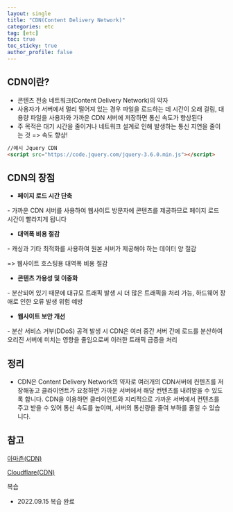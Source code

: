 ```yaml
---
layout: single
title: "CDN(Content Delivery Network)"
categories: etc
tag: [etc]
toc: true
toc_sticky: true
author_profile: false
---
```

## CDN이란?

* 콘텐츠 전송 네트워크(Content Delivery Network)의 약자
* 사용자가 서버에서 멀리 떨어져 있는 경우 파일을 로드하는 데 시간이 오래 걸림, 대용량 파일을 사용자와 가까운 CDN 서버에 저장하면 통신 속도가 향상된다
* 주 목적은 대기 시간을 줄이거나 네트워크 설계로 인해 발생하는 통신 지연을 줄이는 것 => 속도 향상!

```html
//예시 Jquery CDN
<script src="https://code.jquery.com/jquery-3.6.0.min.js"></script>
```



## CDN의 장점

* **페이지 로드 시간 단축**

\-  가까운 CDN 서버를 사용하여 웹사이트 방문자에 콘텐츠를 제공하므로 페이지 로드 시간이 빨라지게 됩니다

* **대역폭 비용 절감**

\-  캐싱과 기타 최적화를 사용하여 원본 서버가 제공해야 하는 데이터 양 절감

=> 웹사이트 호스팅용 대역폭 비용 절감

* **콘텐츠 가용성 및 이중화**

\- 분산되어 있기 때문에 대규모 트래픽 발생 시 더 많은 트래픽을 처리 가능, 하드웨어 장애로 인한 오류 발생 위험 예방

* **웹사이트 보안 개선**

\- 분산 서비스 거부(DDoS) 공격 발생 시 CDN은 여러 중간 서버 간에 로드를 분산하여 오리진 서버에 미치는 영향을 줄임으로써 이러한 트래픽 급증을 처리



## 정리

* CDN은 Content Delivery Network의 약자로 여러개의 CDN서버에 컨텐츠를 저장해놓고 클라이언트가 요청하면 가까운 서버에서 해당 컨텐츠를 내려받을 수 있도록 합니다.  CDN을 이용하면 클라이언트와 지리적으로 가까운 서버에서 컨텐츠를 주고 받을 수 있어 통신 속도를 높이며, 서버의 통신량을 줄여 부하를 줄일 수 있습니다. 



## 참고

<a href="https://aws.amazon.com/ko/what-is/cdn/" target="_blank">아마존(CDN)</a>

<a href="https://www.cloudflare.com/ko-kr/learning/cdn/what-is-a-cdn/" target="_blank">Cloudflare(CDN)</a>



복습

* 2022.09.15 복습 완료
